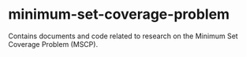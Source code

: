 # minimum-set-coverage-problem
Contains documents and code related to research on the Minimum Set Coverage Problem (MSCP).
